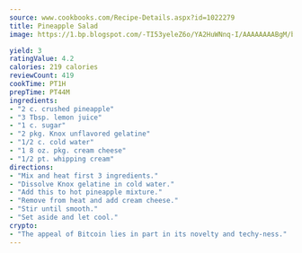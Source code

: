 ```yaml
---
source: www.cookbooks.com/Recipe-Details.aspx?id=1022279
title: Pineapple Salad
image: https://1.bp.blogspot.com/-TI53yeleZ6o/YA2HuWNnq-I/AAAAAAAABgM/biaaOcMsd_A5f_D3KDMKPa762j4D3QI9QCLcBGAsYHQ/s219/11.png

yield: 3
ratingValue: 4.2
calories: 219 calories
reviewCount: 419
cookTime: PT1H
prepTime: PT44M
ingredients:
- "2 c. crushed pineapple"
- "3 Tbsp. lemon juice"
- "1 c. sugar"
- "2 pkg. Knox unflavored gelatine"
- "1/2 c. cold water"
- "1 8 oz. pkg. cream cheese"
- "1/2 pt. whipping cream"
directions:
- "Mix and heat first 3 ingredients."
- "Dissolve Knox gelatine in cold water."
- "Add this to hot pineapple mixture."
- "Remove from heat and add cream cheese."
- "Stir until smooth."
- "Set aside and let cool."
crypto:
- "The appeal of Bitcoin lies in part in its novelty and techy-ness."
---
```

